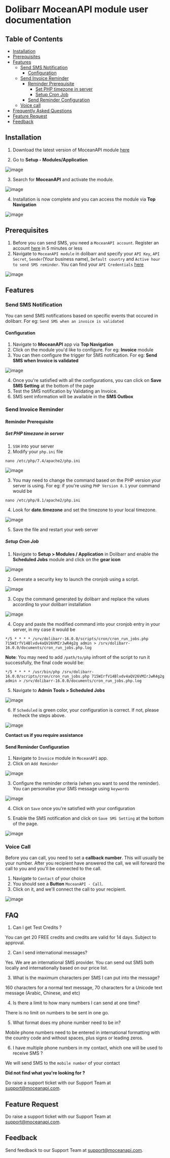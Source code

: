 # Dolibarr MoceanAPI module user documentation

## Table of Contents
- [Installation](#installation)
- [Prerequisites](#prerequisites)
- [Features](#features)
    - [Send SMS Notification](#send-sms-notification)
        - [Configuration](#configuration)
    - [Send Invoice Reminder](#send-invoice-reminder)
        - [Reminder Prerequisite](#reminder-prerequisite)
            - [Set PHP timezone in server](#set-php-timezone-in-server)
            - [Setup Cron Job](#setup-cron-job)
        - [Send Reminder Configuration](#send-reminder-configuration)
    - [Voice call](#voice-call)
- [Frequently Asked Questions](#faq)
- [Feature Request](#feature-request)
- [Feedback](#feedback)

## Installation

1. Download the latest version of MoceanAPI module [here](https://www.dolistore.com/en/modules/1615-MoceanAPI-Send-SMS.html)

2. Go to **Setup - Modules/Application** 

![image](https://user-images.githubusercontent.com/24620178/211969217-e9818635-96f7-452f-bc37-ae9985392246.png)

3. Search for **MoceanAPI** and activate the module.

![image](https://user-images.githubusercontent.com/24620178/211969856-63843fb5-ee2b-47b1-a623-84d47a9a504e.png)

4. Installation is now complete and you can access the module via **Top Navigation**

![image](https://user-images.githubusercontent.com/24620178/211970553-75594aec-c63f-4efb-b4b5-ba6c1f8efb75.png)

## Prerequisites
1. Before you can send SMS, you need a `MoceanAPI account`. Register an account [here](https://dashboard.moceanapi.com/register?fr=dolibarr) in 5 minutes or less
2. Navigate to `MoceanAPI module` in dolibarr and specify your `API Key`, `API Secret`, `Sender`(Your business name), `Default country` and `Active hour to send SMS reminder`. 
You can find your `API Credentials` [here](https://dashboard.moceanapi.com/user/apisetting)

![image](https://user-images.githubusercontent.com/24620178/211975339-73e80f70-bde2-49c5-895e-b400cd5401d6.png)

## Features
### Send SMS Notification
You can send SMS notifications based on specific events that occured in dolibarr.
For eg: `Send SMS when an invoice is validated`

#### Configuration
1. Navigate to **MoceanAPI** app via **Top Navigation**
2. Click on the module you'd like to configure. For eg: **Invoice** module
3. You can then configure the trigger for SMS notification. For eg: **Send SMS when Invoice is validated**

![image](https://user-images.githubusercontent.com/24620178/212219128-2d1e16cf-8ad0-4643-bc1a-2566631420e5.png)

4. Once you're satisfied with all the configurations, you can click on **Save SMS Setting** at the bottom of the page
5. Test the SMS notification by Validating an Invoice.
6. SMS sent information will be available in the **SMS Outbox**

### Send Invoice Reminder
#### Reminder Prerequisite

##### Set PHP timezone in server

1. `SSH` into your server
2. Modify your `php.ini` file

`nano /etc/php/7.4/apache2/php.ini`

![image](https://user-images.githubusercontent.com/24620178/212011885-cfcb833d-e624-4d7e-b95c-96e63cee00f2.png)

3. You may need to change the command based on the PHP version your server is using. For eg: if you're using `PHP Version 8.1` your command would be

`nano /etc/php/8.1/apache2/php.ini`

4. Look for **date.timezone** and set the timezone to your local timezone.

![image](https://user-images.githubusercontent.com/24620178/212012378-9900ad6e-1819-4f47-824a-ecb4df006c74.png)

5. Save the file and restart your web server

##### Setup Cron Job
1. Navigate to **Setup > Modules / Application** in Dolibarr and enable the **Scheduled Jobs** module and click on the **gear icon**

![image](https://user-images.githubusercontent.com/24620178/211984198-54038454-dfa5-4ccf-bca9-bb1058aa889d.png)

2. Generate a security key to launch the cronjob using a script.

![image](https://user-images.githubusercontent.com/24620178/211987517-b527472a-dfad-4a03-9e05-9c930ee8d13c.png)

3. Copy the command generated by dolibarr and replace the values according to your dolibarr installation

![image](https://user-images.githubusercontent.com/24620178/211988585-8caad972-3c62-4064-8bce-70bf3d1c3372.png)

4. Copy and paste the modified command into your cronjob entry in your server, in my case it would be

`*/5 * * * * /srv/dolibarr-16.0.0/scripts/cron/cron_run_jobs.php 715WIrfV14Blvdv4aQV26VMIrJwR4g2g admin > /srv/dolibarr-16.0.0/documents/cron_run_jobs.php.log`

**Note**: You may need to add `/path/to/php` infront of the script to run it successfully, the final code would be:

`*/5 * * * * /usr/bin/php /srv/dolibarr-16.0.0/scripts/cron/cron_run_jobs.php 715WIrfV14Blvdv4aQV26VMIrJwR4g2g admin > /srv/dolibarr-16.0.0/documents/cron_run_jobs.php.log`

5. Navigate to **Admin Tools > Scheduled Jobs** 

![image](https://user-images.githubusercontent.com/24620178/211984311-27ed7728-2c23-457c-8c2e-f9a9eee0db55.png)

6. If `Scheduled` is green color, your configuration is correct. If not, please recheck the steps above.

![image](https://user-images.githubusercontent.com/24620178/212039077-3ec2f108-0ad0-4b15-a01e-ba0381c994a2.png)

**Contact us if you require assistance**

#### Send Reminder Configuration
1. Navigate to `Invoice` module in `MoceanAPI` app.
2. Click on `Add Reminder`

![image](https://user-images.githubusercontent.com/24620178/211981406-f2fcf98c-8325-48de-9cfb-c0fdea46fbbe.png)

3. Configure the reminder criteria (when you want to send the reminder). You can personalise your SMS message using `keywords`

![image](https://user-images.githubusercontent.com/24620178/211981875-402938b9-0d52-4b29-ad21-e3b3d1844a84.png)

4. Click on `Save` once you're satisfied with your configuration

5. Enable the SMS notification and click on `Save SMS Setting` at the bottom of the page.

![image](https://user-images.githubusercontent.com/24620178/211982500-880cfd3a-9a5d-44f1-9d07-185cd0de7196.png)

### Voice Call
Before you can call, you need to set a **callback number**. This will usually be your number.
After you recipient have answered the call, we will forward the call to you and you'll be connected to the call.

1. Navigate to `Contact` of your choice
2. You should see a **Button** `MoceanAPI - Call`.
3. Click on it, and we'll connect the call to your recipient.

![image](https://user-images.githubusercontent.com/24620178/229585884-2ef49d9f-66f9-44e7-b51e-de6439c3b021.png)

## FAQ
1. Can I get Test Credits ?

You can get 20 FREE credits and credits are valid for 14 days. Subject to approval.

2. Can I send international messages?

Yes. We are an international SMS provider. You can send out SMS both locally and internationally based on our price list.

3. What is the maximum characters per SMS I can put into the message?

160 characters for a normal text message, 70 characters for a Unicode text message (Arabic, Chinese, and etc)

4. Is there a limit to how many numbers I can send at one time?

There is no limit on numbers to be sent in one go.

5. What format does my phone number need to be in?

Mobile phone numbers need to be entered in international formatting with the country code and without spaces, plus signs or leading zeros.

6. I have multiple phone numbers in my contact, which one will be used to receive SMS ?

We will send SMS to the `mobile number` of your contact

**Did not find what you're looking for ?**

Do raise a support ticket with our Support Team at [support@moceanapi.com](mailto:support@moceanapi.com).

## Feature Request
Do raise a support ticket with our Support Team at [support@moceanapi.com](mailto:support@moceanapi.com).

## Feedback
Send feedback to our Support Team at [support@moceanapi.com](mailto:support@moceanapi.com).

